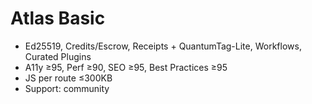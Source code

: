 # Atlas Basic
- Ed25519, Credits/Escrow, Receipts + QuantumTag-Lite, Workflows, Curated Plugins
- A11y ≥95, Perf ≥90, SEO ≥95, Best Practices ≥95
- JS per route ≤300KB
- Support: community
